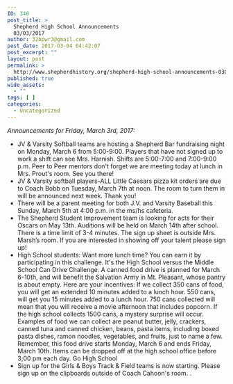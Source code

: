 ```yaml
---
ID: 340
post_title: >
  Shepherd High School Announcements
  03/03/2017
author: 32bpwr3@gmail.com
post_date: 2017-03-04 04:42:07
post_excerpt: ""
layout: post
permalink: >
  http://www.shepherdhistory.org/shepherd-high-school-announcements-03032017/
published: true
wide_assets:
  - ""
tags: [ ]
categories:
  - Uncategorized
---
```

<em>Announcements for Friday, March 3rd, 2017:</em>

<ul>
<li>JV &amp; Varsity Softball teams are hosting a Shepherd Bar fundraising night on Monday, March 6 from 5:00-9:00. Players that have not signed up to work a shift can see Mrs. Harnish. Shifts are 5:00-7:00 and 7:00-9:00 p.m.
Peer to Peer mentors don't forget we are meeting today at lunch in Mrs. Prout's room. See you there!</li>
<li>JV &amp; Varsity softball players-ALL Little Caesars pizza kit orders are due to Coach Bobb on Tuesday, March 7th at noon. The room to turn them in will be announced next week. Thank you!</li>
<li>There will be a parent meeting for both J.V. and Varsity Baseball this Sunday, March 5th at 4:00 p.m. in the ms/hs cafeteria.</li>
<li>The Shepherd Student Improvement team is looking for acts for their Oscars on May 13th. Auditions will be held on March 14th after school. There is a time limit of 3-4 minutes. The sign up sheet is outside Mrs. Marsh’s room. If you are interested in showing off your talent please sign up!</li>
<li>High School students: Want more lunch time? You can earn it by participating in this challenge. It's the High School versus the Middle School Can Drive Challenge. A canned food drive is planned for March 6-10th, and will benefit the Salvation Army in Mt. Pleasant, whose pantry is about empty. Here are your incentives: If we collect 350 cans of food, you will get an extended 10 minutes added to a lunch hour. 550 cans, will get you 15 minutes added to a lunch hour. 750 cans collected will mean that you will receive a movie afternoon that includes popcorn. If the high school collects 1500 cans, a mystery surprise will occur. Examples of food we can collect are peanut butter, jelly, crackers, canned tuna and canned chicken, beans, pasta items, including boxed pasta dishes, ramon noodles, vegetables, and fruits, just to name a few. Remember, this food drive starts Monday, March 6 and ends Friday, March 10th. Items can be dropped off at the high school office before 3;00 pm each day. Go High School</li>
<li>Sign up for the Girls &amp; Boys Track &amp; Field teams is now starting.
Please sign up on the clipboards outside of Coach Cahoon's room.
.</li>
</ul>